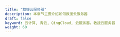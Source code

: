```yaml
---
title: "救援云服务器"
description: 本章节主要介绍如何救援云服务器
draft: false
keyword: 云计算, 青云, QingCloud, 云服务器，救援云服务器
weight: 60
---
```


